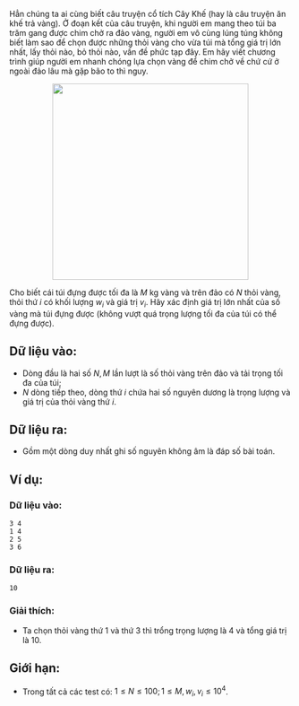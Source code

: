 Hẳn chúng ta ai cùng biết câu truyện cổ tích Cây Khế (hay là câu truyện ăn khế trả vàng). Ở đoạn kết của câu truyện, khi người em mang theo túi ba trăm gang được chim chở ra đảo vàng, người em vô cùng lúng túng không biết làm sao để chọn được những thỏi vàng cho vừa túi mà tổng giá trị lớn nhất, lấy thỏi nào, bỏ thỏi nào, vấn đề phức tạp đây. Em hãy viết chương trình giúp người em nhanh chóng lựa chọn vàng để chim chở về chứ cứ ở ngoài đảo lâu mà gặp bão to thì nguy.
<center><img src="/images/problems/564/CAYKHE.jpg" width="350px" /></center>

Cho biết cái túi đựng được tối đa là $M$ kg vàng và trên đảo có $N$ thỏi vàng, thỏi thứ $i$ có khối lượng $w_i$ và giá trị $v_i$. Hãy xác định giá trị lớn nhất của số vàng mà túi đựng được (không vượt quá trọng lượng tối đa của túi có thể đựng được).

## Dữ liệu vào:
- Dòng đầu là hai số $N, M$ lần lượt là số thỏi vàng trên đảo và tải trọng tối đa của túi;
- $N$ dòng tiếp theo, dòng thứ $i$ chứa hai số nguyên dương là trọng lượng và giá trị của thỏi vàng thứ $i$.

## Dữ liệu ra:
- Gồm một dòng duy nhất ghi số nguyên không âm là đáp số bài toán.

## Ví dụ:
### Dữ liệu vào:
```
3 4
1 4
2 5
3 6
```

### Dữ liệu ra:
```
10
```

### Giải thích:
- Ta chọn thỏi vàng thứ $1$ và thứ $3$ thì trổng trọng lượng là $4$ và tổng giá trị là $10$.

## Giới hạn:
- Trong tất cả các test có: $1≤ N≤ 100; 1 ≤ M, w_i, v_i ≤ 10^4$.